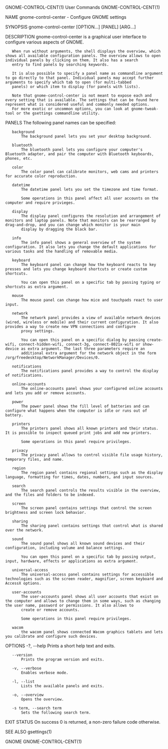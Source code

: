 GNOME-CONTROL-CENT(1)                                                                           User Commands                                                                           GNOME-CONTROL-CENT(1)

NAME
       gnome-control-center - Configure GNOME settings

SYNOPSIS
       gnome-control-center [OPTION...] [PANEL] [ARG...]

DESCRIPTION
       gnome-control-center is a graphical user interface to configure various aspects of GNOME.

       When run without arguments, the shell displays the overview, which shows all available configuration panels. The overview allows to open individual panels by clicking on them. It also has a search
       entry to find panels by searching keywords.

       It is also possible to specify a panel name as commandline argument to go directly to that panel. Individual panels may accept further arguments to specify which tab to open (for multi-tabbed
       panels) or which item to display (for panels with lists).

       Note that gnome-control-center is not meant to expose each and every setting that is available. The settings that can be found here represent what is considered useful and commonly needed options.
       For more exotic or uncommon options, you can look at gnome-tweak-tool or the gsettings commandline utility.

PANELS
       The following panel names can be specified:

       background
           The background panel lets you set your desktop background.

       bluetooth
           The bluetooth panel lets you configure your computer's Bluetooth adapter, and pair the computer with Bluetooth keyboards, phones, etc.

       color
           The color panel can calibrate monitors, web cams and printers for accurate color reproduction.

       datetime
           The datetime panel lets you set the timezone and time format.

           Some operations in this panel affect all user accounts on the computer and require privieges.

       display
           The display panel configures the resolution and arrangement of monitors and laptop panels. Note that monitors can be rearranged by drag-and-drop, and you can change which monitor is your main
           display by dragging the black bar.

       info
           The info panel shows a general overview of the system configuration. It also lets you change the default applications for various tasks and the handling of removable media.

       keyboard
           The keyboard panel can change how the keyboard reacts to key presses and lets you change keyboard shortcuts or create custom shortcuts.

           You can open this panel on a specific tab by passing typing or shortcuts as extra argument.

       mouse
           The mouse panel can change how mice and touchpads react to user input.

       network
           The network panel provides a view of available network devices (wired, wireless or mobile) and their current configuration. It also provides a way to create new VPN connections and configure
           proxy settings.

           You can open this panel on a specific dialog by passing create-wifi, connect-hidden-wifi, connect-3g, connect-8021x-wifi or show-device as extra argument. The last three parameters require an
           additional extra argument for the network object in the form /org/freedesktop/NetworkManager/Devices/0.

       notifications
           The notifications panel provides a way to control the display of notifications.

       online-accounts
           The online-accounts panel shows your configured online accounts and lets you add or remove accounts.

       power
           The power panel shows the fill level of batteries and can configure what happens when the computer is idle or runs out of battery.

       printers
           The printers panel shows all known printers and their status. It is possible to inspect queued print jobs and add new printers.

           Some operations in this panel require privileges.

       privacy
           The privacy panel allows to control visible file usage history, temporary files, and name.

       region
           The region panel contains regional settings such as the display language, formatting for times, dates, numbers, and input sources.

       search
           The search panel controls the results visible in the overview, and the files and folders to be indexed.

       screen
           The screen panel contains settings that control the screen brightness and screen lock behavior.

       sharing
           The sharing panel contains settings that control what is shared over the network.

       sound
           The sound panel shows all known sound devices and their configuration, including volume and balance settings.

           You can open this panel on a specific tab by passing output, input, hardware, effects or applications as extra argument.

       universal-access
           The universal-access panel contains settings for accessible technologies such as the screen reader, magnifier, screen keyboard and AccessX options.

       user-accounts
           The user-accounts panel shows all user accounts that exist on the computer and allows to change them in some ways, such as changing the user name, password or permissions. It also allows to
           create or remove accounts.

           Some operations in this panel require privileges.

       wacom
           the wacom panel shows connected Wacom graphics tablets and lets you calibrate and configure such devices.

OPTIONS
       -?, --help
           Prints a short help text and exits.

       --version
           Prints the program version and exits.

       -v, --verbose
           Enables verbose mode.

       -l, --list
           Lists the available panels and exits.

       -o, --overview
           Opens the overview.

       -s term, --search term
           Sets the following search term.

EXIT STATUS
       On success 0 is returned, a non-zero failure code otherwise.

SEE ALSO
       gsettings(1)

GNOME                                                                                                                                                                                   GNOME-CONTROL-CENT(1)

